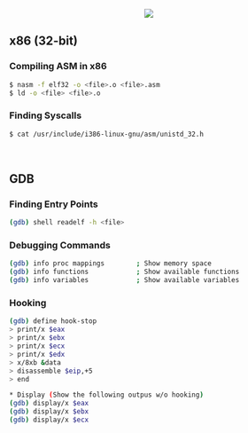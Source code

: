 <p align="center">
  <img src="https://github.com/bigb0sss/b0ssTheASM/blob/master/asm.png">
</p>

## x86 (32-bit)

### Compiling ASM in x86
```bash
$ nasm -f elf32 -o <file>.o <file>.asm
$ ld -o <file> <file>.o
```
### Finding Syscalls
```bash
$ cat /usr/include/i386-linux-gnu/asm/unistd_32.h 
```
<br />

## GDB
### Finding Entry Points
```bash
(gdb) shell readelf -h <file>
```
### Debugging Commands
```bash
(gdb) info proc mappings        ; Show memory space
(gdb) info functions            ; Show available functions
(gdb) info variables            ; Show available variables
```
### Hooking
```bash
(gdb) define hook-stop
> print/x $eax
> print/x $ebx
> print/x $ecx
> print/x $edx
> x/8xb &data
> disassemble $eip,+5
> end

* Display (Show the following outpus w/o hooking)
(gdb) display/x $eax
(gdb) display/x $ebx
(gdb) display/x $ecx
```
